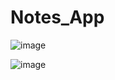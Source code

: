 # Notes_App

![image](https://github.com/user-attachments/assets/eacfb4c7-41af-43dd-b782-494369a5cf97)


![image](https://github.com/user-attachments/assets/37218322-acc3-48cc-b557-38e871cd1567)


